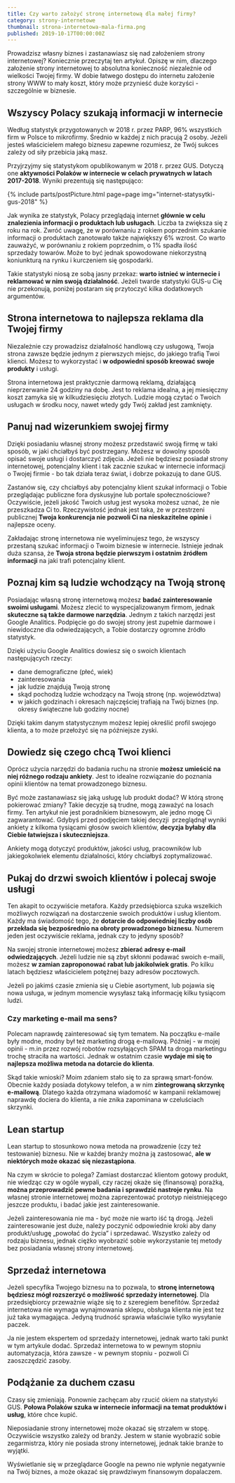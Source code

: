 ```yaml
---
title: Czy warto założyć stronę internetową dla małej firmy?
category: strony-internetowe
thumbnail: strona-internetowa-mala-firma.png
published: 2019-10-17T00:00:00Z
---
```

Prowadzisz własny biznes i zastanawiasz się nad założeniem strony internetowej? Koniecznie przeczytaj ten artykuł. Opiszę w nim, dlaczego założenie strony internetowej to absolutna konieczność niezależnie od wielkości Twojej firmy. W dobie łatwego dostępu do internetu założenie strony WWW to mały koszt, który może przynieść duże korzyści - szczególnie w biznesie.

<!--more-->

## Wszyscy Polacy szukają informacji w internecie

Według statystyk przygotowanych w 2018 r. przez PARP, 96% wszystkich firm w Polsce to mikrofirmy. Średnio w każdej z nich pracują 2 osoby. Jeżeli jesteś właścicielem małego biznesu zapewne rozumiesz, że Twój sukces zależy od siły przebicia jaką masz.

Przyjrzyjmy się statystykom opublikowanym w 2018 r. przez GUS. Dotyczą one **aktywności Polaków w internecie w celach prywatnych w latach 2017-2018**. Wyniki prezentują się następująco:

{% include parts/postPicture.html page=page img="internet-statysytki-gus-2018" %}

Jak wynika ze statystyk, Polacy przeglądają internet **głównie w celu znalezienia informacji o produktach lub usługach**. Liczba ta zwiększa się z roku na rok. Zwróć uwagę, że w porównaniu z rokiem poprzednim szukanie informacji o produktach zanotowało także największy 6% wzrost. Co warto zauważyć, w porównaniu z rokiem poprzednim, o 1% spadła ilość sprzedaży towarów. Może to być jednak spowodowane niekorzystną koniunkturą na rynku i kurczeniem się gospodarki.

Takie statystyki niosą ze sobą jasny przekaz: **warto istnieć w internecie i reklamować w nim swoją działalność**. Jeżeli twarde statystyki GUS-u Cię nie przekonują, poniżej postaram się przytoczyć kilka dodatkowych argumentów.

## Strona internetowa to najlepsza reklama dla Twojej firmy

Niezależnie czy prowadzisz działalność handlową czy usługową, Twoja strona zawsze będzie jednym z pierwszych miejsc, do jakiego trafią Twoi klienci. Możesz to wykorzystać i **w odpowiedni sposób kreować swoje produkty** i usługi.

Strona internetowa jest praktycznie darmową reklamą, działającą nieprzerwanie 24 godziny na dobę. Jest to reklama idealna, a jej miesięczny koszt zamyka się w kilkudziesięciu złotych. Ludzie mogą czytać o Twoich usługach w środku nocy, nawet wtedy gdy Twój zakład jest zamknięty.

## Panuj nad wizerunkiem swojej firmy

Dzięki posiadaniu własnej strony możesz przedstawić swoją firmę w taki sposób, w jaki chciałbyś być postrzegany. Możesz w dowolny sposób opisać swoje usługi i dostarczyć zdjęcia. Jeżeli nie będziesz posiadał strony internetowej, potencjalny klient i tak zacznie szukać w internecie informacji o Twojej firmie - bo tak działa teraz świat, i dobrze pokazują to dane GUS.

Zastanów się, czy chciałbyś aby potencjalny klient szukał informacji o Tobie przeglądając publiczne fora dyskusyjne lub portale społecznościowe? Oczywiście, jeżeli jakość Twoich usług jest wysoka możesz uznać, że nie przeszkadza Ci to. Rzeczywistość jednak jest taka, że w przestrzeni publicznej **Twoja konkurencja nie pozwoli Ci na nieskazitelne opinie** i najlepsze oceny.

Zakładając stronę internetowa nie wyeliminujesz tego, że wszyscy przestaną szukać informacji o Twoim biznesie w internecie. Istnieje jednak duża szansa, że **Twoja strona będzie pierwszym i ostatnim źródłem informacji** na jaki trafi potencjalny klient.

## Poznaj kim są ludzie wchodzący na Twoją stronę

Posiadając własną stronę internetową możesz **badać zainteresowanie swoimi usługami**. Możesz zlecić to wyspecjalizowanym firmom, jednak **skuteczne są także darmowe narzędzia**. Jednym z takich narzędzi jest Google Analitics. Podpięcie go do swojej strony jest zupełnie darmowe i niewidoczne dla odwiedzających, a Tobie dostarczy ogromne źródło statystyk.

Dzięki użyciu Google Analitics dowiesz się o swoich klientach następujących rzeczy:

- dane demograficzne (płeć, wiek)
- zainteresowania
- jak ludzie znajdują Twoją stronę
- skąd pochodzą ludzie wchodzący na Twoją stronę (np. województwa)
- w jakich godzinach i okresach najczęściej trafiają na Twój biznes (np. okresy świąteczne lub godziny nocne)

Dzięki takim danym statystycznym możesz lepiej określić profil swojego klienta, a to może przełożyć się na późniejsze zyski.

## Dowiedz się czego chcą Twoi klienci

Oprócz użycia narzędzi do badania ruchu na stronie **możesz umieścić na niej różnego rodzaju ankiety**. Jest to idealne rozwiązanie do poznania opinii klientów na temat prowadzonego biznesu.

Być może zastanawiasz się jaką usługę lub produkt dodać? W którą stronę pokierować zmiany? Takie decyzje są trudne, mogą zaważyć na losach firmy. Ten artykuł nie jest poradnikiem biznesowym, ale jedno mogę Ci zagwarantować. Gdybyś przed podjęciem takiej decyzji  przeglądnął wyniki ankiety z kilkoma tysiącami głosów swoich klientów, **decyzja byłaby dla Ciebie łatwiejsza i skuteczniejsza**.

Ankiety mogą dotyczyć produktów, jakości usług, pracowników lub jakiegokolwiek elementu działalności, który chciałbyś zoptymalizować.

## Pukaj do drzwi swoich klientów i polecaj swoje usługi

Ten akapit to oczywiście metafora. Każdy przedsiębiorca szuka wszelkich możliwych rozwiązań na dostarczenie swoich produktów i usług klientom. Każdy ma świadomość tego, że **dotarcie do odpowiedniej liczby osób przekłada się bezpośrednio na obroty prowadzonego biznesu**. Numerem jeden jest oczywiście reklama, jednak czy to jedyny sposób?

Na swojej stronie internetowej możesz **zbierać adresy e-mail odwiedzających**. Jeżeli ludzie nie są zbyt skłonni podawać swoich e-maili, możesz **w zamian zaproponować rabat lub jakikolwiek gratis**. Po kilku latach będziesz właścicielem potężnej bazy adresów pocztowych.

Jeżeli po jakimś czasie zmienia się u Ciebie asortyment, lub pojawia się nowa usługa, w jednym momencie wysyłasz taką informację kilku tysiącom ludzi.

### Czy marketing e-mail ma sens?

Polecam naprawdę zainteresować się tym tematem. Na początku e-maile były modne, modny był też marketing drogą e-mailową. Później - w mojej opinii - m.in przez rozwój robotów rozsyłających SPAM ta droga marketingu trochę straciła na wartości. Jednak w ostatnim czasie **wydaje mi się to najlepsza możliwa metoda na dotarcie do klienta**.

Skąd takie wnioski? Moim zdaniem stało się to za sprawą smart-fonów. Obecnie każdy posiada dotykowy telefon, a w nim **zintegrowaną skrzynkę e-mailową**. Dlatego każda otrzymana wiadomość w kampanii reklamowej naprawdę dociera do klienta, a nie znika zapominana w czeluściach skrzynki.

## Lean startup

Lean startup to stosunkowo nowa metoda na prowadzenie (czy też testowanie) biznesu. Nie w każdej branży można ją zastosować, **ale w niektórych może okazać się niezastąpiona**.

Na czym w skrócie to polega? Zamiast dostarczać klientom gotowy produkt, nie wiedząc czy w ogóle wypali, czy raczej okaże się (finansową) porażką, **można przeprowadzić pewne badania i sprawdzić nastroje rynku**. Na własnej stronie internetowej można zaprezentować prototyp nieistniejącego jeszcze produktu, i badać jakie jest zainteresowanie.

Jeżeli zainteresowania nie ma - być może nie warto iść tą drogą. Jeżeli zainteresowanie jest duże, należy poczynić odpowiednie kroki aby dany produkt/usługę &#8222;powołać do życia&#8221; i sprzedawać. Wszystko zależy od rodzaju biznesu, jednak ciężko wyobrazić sobie wykorzystanie tej metody bez posiadania własnej strony internetowej.

## Sprzedaż internetowa

Jeżeli specyfika Twojego biznesu na to pozwala, to **stronę internetową będziesz mógł rozszerzyć o możliwość sprzedaży internetowej**. Dla przedsiębiorcy przeważnie wiąże się to z szeregiem benefitów. Sprzedaż internetowa nie wymaga wynajmowania sklepu, obsługa klienta nie jest tez już taka wymagająca. Jedyną trudność sprawia właściwie tylko wysyłanie paczek.

Ja nie jestem ekspertem od sprzedaży internetowej, jednak warto taki punkt w tym artykule dodać. Sprzedaż internetowa to w pewnym stopniu automatyzacja, która zawsze - w pewnym stopniu - pozwoli Ci zaoszczędzić zasoby.

## Podążanie za duchem czasu

Czasy się zmieniają. Ponownie zachęcam aby rzucić okiem na statystyki GUS. **Połowa Polaków szuka w internecie informacji na temat produktów i usług**, które chce kupić.

Nieposiadanie strony internetowej może okazać się strzałem w stopę. Oczywiście wszystko zależy od branży. Jestem w stanie wyobrazić sobie zegarmistrza, który nie posiada strony internetowej, jednak takie branże to wyjątki.

Wyświetlanie się w przeglądarce Google na pewno nie wpłynie negatywnie na Twój biznes, a może okazać się prawdziwym finansowym dopalaczem.